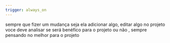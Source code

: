 ```yaml
---
trigger: always_on
---
```


sempre que fizer um mudança seja ela adicionar algo, editar algo no projeto voce deve analisar se será benéfico para o projeto ou não , sempre pensando no melhor para o projeto 